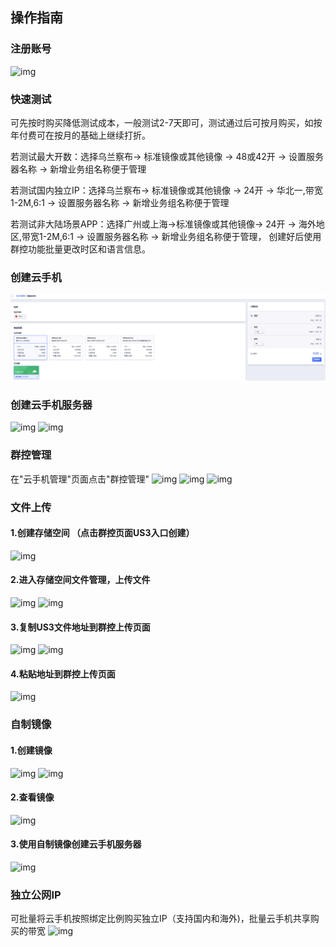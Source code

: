 ## 操作指南
### 注册账号
 ![img](images/signin1.png)
### 快速测试
  可先按时购买降低测试成本，一般测试2-7天即可，测试通过后可按月购买，如按年付费可在按月的基础上继续打折。
  
  若测试最大开数：选择乌兰察布-> 标准镜像或其他镜像 -> 48或42开 -> 设置服务器名称 -> 新增业务组名称便于管理
  
  若测试国内独立IP：选择乌兰察布-> 标准镜像或其他镜像 -> 24开 -> 华北一,带宽1-2M,6:1 -> 设置服务器名称 -> 新增业务组名称便于管理
  
  若测试非大陆场景APP：选择广州或上海->标准镜像或其他镜像-> 24开 -> 海外地区,带宽1-2M,6:1 -> 设置服务器名称 -> 新增业务组名称便于管理， 创建好后使用群控功能批量更改时区和语言信息。 
### 创建云手机
 ![img](images/uphone.jpg)
### 创建云手机服务器
 ![img](images/signin2.png)
 ![img](images/signin3.png)
### 群控管理
 在"云手机管理"页面点击"群控管理"
 ![img](images/qunkong1.png)
 ![img](images/signin4.jpg)
 ![img](images/signin5.jpg)
### 文件上传
#### 1.创建存储空间	 （点击群控页面US3入口创建）
 ![img](images/file1.jpg)
#### 2.进入存储空间文件管理，上传文件
 ![img](images/file2.jpg)
 ![img](images/file3.jpg)
#### 3.复制US3文件地址到群控上传页面
 ![img](images/file4.jpg) 
 ![img](images/file5.png)
#### 4.粘贴地址到群控上传页面
 ![img](images/file6.jpg)
### 自制镜像
#### 1.创建镜像
 ![img](images/image1.png) 
 ![img](images/image2.png)
#### 2.查看镜像
![img](images/image3.png)
#### 3.使用自制镜像创建云手机服务器
![img](images/image4.png) 
### 独立公网IP
 可批量将云手机按照绑定比例购买独立IP（支持国内和海外)，批量云手机共享购买的带宽
![img](images/ip.png) 
